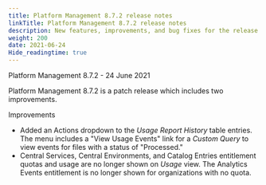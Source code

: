 ```yaml
---
title: Platform Management 8.7.2 release notes
linkTitle: Platform Management 8.7.2 release notes
description: New features, improvements, and bug fixes for the release.
weight: 200
date: 2021-06-24
Hide_readingtime: true
---
```


Platform Management 8.7.2 - 24 June 2021

Platform Management 8.7.2 is a patch release which includes two improvements.

Improvements

* Added an Actions dropdown to the _Usage Report History_ table entries. The menu includes a "View Usage Events" link for a _Custom Query_ to view events for files with a status of "Processed."
* Central Services, Central Environments, and Catalog Entries entitlement quotas and usage are no longer shown on _Usage_ view. The Analytics Events entitlement is no longer shown for organizations with no quota.
